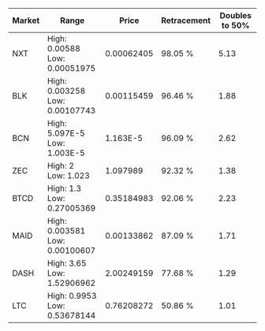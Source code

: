 | Market | Range | Price| Retracement | Doubles to 50% |
| --- | --- | --- | --- | --- |
| NXT | High: 0.00588<br />Low: 0.00051975 | 0.00062405 | 98.05 % | 5.13 |
| BLK | High: 0.003258<br />Low: 0.00107743 | 0.00115459 | 96.46 % | 1.88 |
| BCN | High: 5.097E-5<br />Low: 1.003E-5 | 1.163E-5 | 96.09 % | 2.62 |
| ZEC | High: 2<br />Low: 1.023 | 1.097989 | 92.32 % | 1.38 |
| BTCD | High: 1.3<br />Low: 0.27005369 | 0.35184983 | 92.06 % | 2.23 |
| MAID | High: 0.003581<br />Low: 0.00100607 | 0.00133862 | 87.09 % | 1.71 |
| DASH | High: 3.65<br />Low: 1.52906962 | 2.00249159 | 77.68 % | 1.29 |
| LTC | High: 0.9953<br />Low: 0.53678144 | 0.76208272 | 50.86 % | 1.01 |
